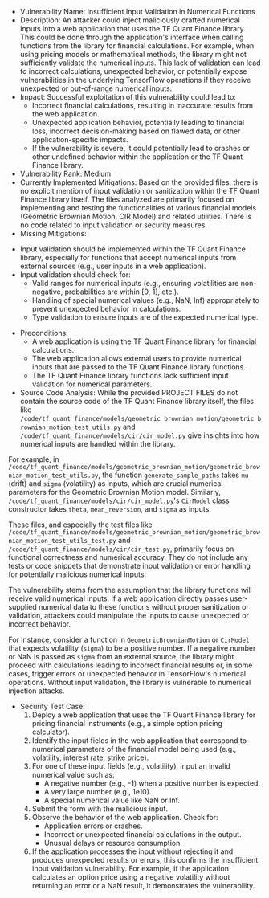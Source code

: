 * Vulnerability Name: Insufficient Input Validation in Numerical Functions
* Description:
An attacker could inject maliciously crafted numerical inputs into a web application that uses the TF Quant Finance library. This could be done through the application's interface when calling functions from the library for financial calculations. For example, when using pricing models or mathematical methods, the library might not sufficiently validate the numerical inputs. This lack of validation can lead to incorrect calculations, unexpected behavior, or potentially expose vulnerabilities in the underlying TensorFlow operations if they receive unexpected or out-of-range numerical inputs.
* Impact:
Successful exploitation of this vulnerability could lead to:
    - Incorrect financial calculations, resulting in inaccurate results from the web application.
    - Unexpected application behavior, potentially leading to financial loss, incorrect decision-making based on flawed data, or other application-specific impacts.
    - If the vulnerability is severe, it could potentially lead to crashes or other undefined behavior within the application or the TF Quant Finance library.
* Vulnerability Rank: Medium
* Currently Implemented Mitigations:
Based on the provided files, there is no explicit mention of input validation or sanitization within the TF Quant Finance library itself. The files analyzed are primarily focused on implementing and testing the functionalities of various financial models (Geometric Brownian Motion, CIR Model) and related utilities. There is no code related to input validation or security measures.
* Missing Mitigations:
- Input validation should be implemented within the TF Quant Finance library, especially for functions that accept numerical inputs from external sources (e.g., user inputs in a web application).
- Input validation should check for:
    - Valid ranges for numerical inputs (e.g., ensuring volatilities are non-negative, probabilities are within \[0, 1], etc.).
    - Handling of special numerical values (e.g., NaN, Inf) appropriately to prevent unexpected behavior in calculations.
    - Type validation to ensure inputs are of the expected numerical type.
* Preconditions:
    - A web application is using the TF Quant Finance library for financial calculations.
    - The web application allows external users to provide numerical inputs that are passed to the TF Quant Finance library functions.
    - The TF Quant Finance library functions lack sufficient input validation for numerical parameters.
* Source Code Analysis:
While the provided PROJECT FILES do not contain the source code of the TF Quant Finance library itself, the files like `/code/tf_quant_finance/models/geometric_brownian_motion/geometric_brownian_motion_test_utils.py` and `/code/tf_quant_finance/models/cir/cir_model.py` give insights into how numerical inputs are handled within the library.

For example, in `/code/tf_quant_finance/models/geometric_brownian_motion/geometric_brownian_motion_test_utils.py`, the function `generate_sample_paths` takes `mu` (drift) and `sigma` (volatility) as inputs, which are crucial numerical parameters for the Geometric Brownian Motion model. Similarly, `/code/tf_quant_finance/models/cir/cir_model.py`'s `CirModel` class constructor takes `theta`, `mean_reversion`, and `sigma` as inputs.

These files, and especially the test files like `/code/tf_quant_finance/models/geometric_brownian_motion/geometric_brownian_motion_test_utils_test.py` and `/code/tf_quant_finance/models/cir/cir_test.py`, primarily focus on functional correctness and numerical accuracy. They do not include any tests or code snippets that demonstrate input validation or error handling for potentially malicious numerical inputs.

The vulnerability stems from the assumption that the library functions will receive valid numerical inputs. If a web application directly passes user-supplied numerical data to these functions without proper sanitization or validation, attackers could manipulate the inputs to cause unexpected or incorrect behavior.

For instance, consider a function in `GeometricBrownianMotion` or `CirModel` that expects volatility (`sigma`) to be a positive number. If a negative number or NaN is passed as `sigma` from an external source, the library might proceed with calculations leading to incorrect financial results or, in some cases, trigger errors or unexpected behavior in TensorFlow's numerical operations. Without input validation, the library is vulnerable to numerical injection attacks.

* Security Test Case:
    1. Deploy a web application that uses the TF Quant Finance library for pricing financial instruments (e.g., a simple option pricing calculator).
    2. Identify the input fields in the web application that correspond to numerical parameters of the financial model being used (e.g., volatility, interest rate, strike price).
    3. For one of these input fields (e.g., volatility), input an invalid numerical value such as:
        - A negative number (e.g., -1) when a positive number is expected.
        - A very large number (e.g., 1e10).
        - A special numerical value like NaN or Inf.
    4. Submit the form with the malicious input.
    5. Observe the behavior of the web application. Check for:
        - Application errors or crashes.
        - Incorrect or unexpected financial calculations in the output.
        - Unusual delays or resource consumption.
    6. If the application processes the input without rejecting it and produces unexpected results or errors, this confirms the insufficient input validation vulnerability. For example, if the application calculates an option price using a negative volatility without returning an error or a NaN result, it demonstrates the vulnerability.